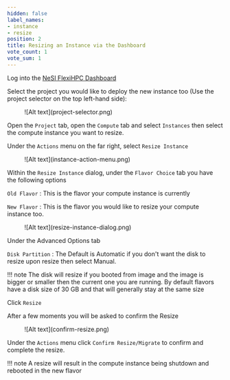 ```yaml
---
hidden: false
label_names:
- instance
- resize
position: 2
title: Resizing an Instance via the Dashboard
vote_count: 1
vote_sum: 1
---
```


Log into the [NeSI FlexiHPC Dashboard](https://dashboard.cloud.nesi.org.nz/)

Select the project you would like to deploy the new instance too (Use the project selector on the top left-hand side):

<figure markdown>
  ![Alt text](project-selector.png)
</figure>

Open the `Project` tab, open the `Compute` tab and select `Instances` then select the compute instance you want to resize.

Under the `Actions` menu on the far right, select `Resize Instance`

<figure markdown>
  ![Alt text](instance-action-menu.png)
</figure>

Within the `Resize Instance` dialog, under the `Flavor Choice` tab you have the following options

`Old Flavor`
:   This is the flavor your compute instance is currently

`New Flavor`
:   This is the flavor you would like to resize your compute instance too.

<figure markdown>
  ![Alt text](resize-instance-dialog.png)
</figure>

Under the Advanced Options tab 

`Disk Partition`
:   The Default is Automatic if you don't want the disk to resize upon resize then select Manual. 

!!! note
    The disk will resize if you booted from image and the image is bigger or smaller then the current one you are running. By default flavors have a disk size of 30 GB and that will generally stay at the same size

Click `Resize`

After a few moments you will be asked to confirm the Resize

<figure markdown>
  ![Alt text](confirm-resize.png)
</figure>

Under the `Actions` menu click `Confirm Resize/Migrate` to confirm and complete the resize.

!!! note
    A resize will result in the compute instance being shutdown and rebooted in the new flavor

 